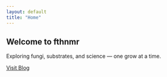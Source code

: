 ```yaml
---
layout: default
title: "Home"
---
```


<div class="text-center py-24">
  <h2 class="text-4xl font-bold mb-6">Welcome to fthnmr</h2>
  <p class="text-neutral-400 text-lg">Exploring fungi, substrates, and science — one grow at a time.</p>
  <a href="/blog" class="inline-block mt-8 px-6 py-3 bg-emerald-500 hover:bg-emerald-400 text-black font-semibold rounded-xl">
    Visit Blog
  </a>
</div>
